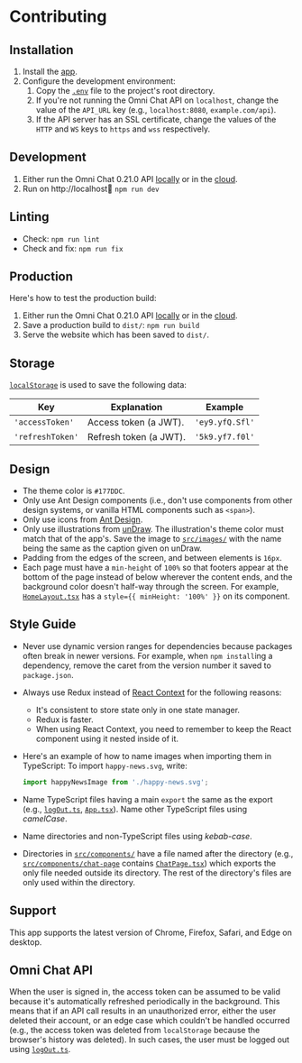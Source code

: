 # Contributing

## Installation

1. Install the [app](install.md).
1. Configure the development environment:
   1. Copy the [`.env`](.env) file to the project's root directory.
   1. If you're not running the Omni Chat API on `localhost`, change the value of the `API_URL` key (e.g., `localhost:8080`, `example.com/api`).
   1. If the API server has an SSL certificate, change the values of the `HTTP` and `WS` keys to `https` and `wss` respectively.

## Development

1. Either run the Omni Chat 0.21.0 API [locally](https://github.com/neelkamath/omni-chat/blob/v0.21.0/docs/docker-compose.md) or in the [cloud](https://github.com/neelkamath/omni-chat/blob/v0.21.0/docs/cloud.md).
1. Run on http://localhost:1234: `npm run dev`

## Linting

- Check: `npm run lint`
- Check and fix: `npm run fix`

## Production

Here's how to test the production build:

1. Either run the Omni Chat 0.21.0 API [locally](https://github.com/neelkamath/omni-chat/blob/v0.21.0/docs/docker-compose.md) or in the [cloud](https://github.com/neelkamath/omni-chat/blob/v0.21.0/docs/cloud.md).
1. Save a production build to `dist/`: `npm run build`
1. Serve the website which has been saved to `dist/`.

## Storage

[`localStorage`](https://developer.mozilla.org/en-US/docs/Web/API/Window/localStorage) is used to save the following data:

| Key              | Explanation            | Example         |
| ---------------- | ---------------------- | --------------- |
| `'accessToken'`  | Access token (a JWT).  | `'ey9.yfQ.Sfl'` |
| `'refreshToken'` | Refresh token (a JWT). | `'5k9.yf7.f0l'` |

## Design

- The theme color is `#177DDC`.
- Only use Ant Design components (i.e., don't use components from other design systems, or vanilla HTML components such as `<span>`).
- Only use icons from [Ant Design](https://ant.design/components/icon/).
- Only use illustrations from [unDraw](https://undraw.co/). The illustration's theme color must match that of the app's. Save the image to [`src/images/`](../src/images) with the name being the same as the caption given on unDraw.
- Padding from the edges of the screen, and between elements is `16px`.
- Each page must have a `min-height` of `100%` so that footers appear at the bottom of the page instead of below wherever the content ends, and the background color doesn't half-way through the screen. For example, [`HomeLayout.tsx`](../src/components/HomeLayout.tsx) has a `style={{ minHeight: '100%' }}` on its component.

## Style Guide

- Never use dynamic version ranges for dependencies because packages often break in newer versions. For example, when `npm install`ing a dependency, remove the caret from the version number it saved to `package.json`.
- Always use Redux instead of [React Context](https://reactjs.org/docs/context.html) for the following reasons:
  - It's consistent to store state only in one state manager.
  - Redux is faster.
  - When using React Context, you need to remember to keep the React component using it nested inside of it.
- Here's an example of how to name images when importing them in TypeScript: To import `happy-news.svg`, write:

  ```typescript
  import happyNewsImage from './happy-news.svg';
  ```

- Name TypeScript files having a main `export` the same as the export (e.g., [`logOut.ts`](../src/logOut.ts), [`App.tsx`](../src/components/App.tsx)). Name other TypeScript files using _camelCase_.
- Name directories and non-TypeScript files using _kebab-case_.
- Directories in [`src/components/`](../src/components) have a file named after the directory (e.g., [`src/components/chat-page`](../src/components/chat-page) contains [`ChatPage.tsx`](../src/component/chat-page/ChatPage.tsx)) which exports the only file needed outside its directory. The rest of the directory's files are only used within the directory.

## Support

This app supports the latest version of Chrome, Firefox, Safari, and Edge on desktop.

## Omni Chat API

When the user is signed in, the access token can be assumed to be valid because it's automatically refreshed periodically in the background. This means that if an API call results in an unauthorized error, either the user deleted their account, or an edge case which couldn't be handled occurred (e.g., the access token was deleted from `localStorage` because the browser's history was deleted). In such cases, the user must be logged out using [`logOut.ts`](../src/logOut.ts).
